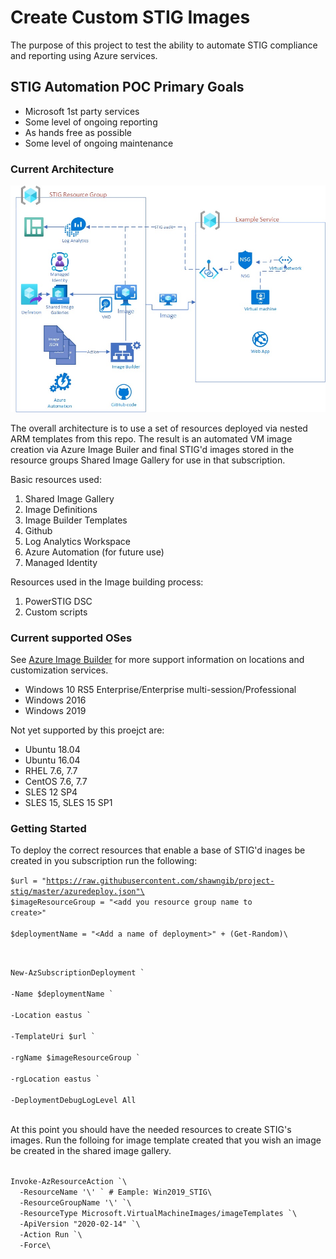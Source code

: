 # Create Custom STIG Images

The purpose of this project to test the ability to automate STIG compliance and reporting using Azure services. 

## STIG Automation POC Primary Goals
- Microsoft 1st party services
- Some level of ongoing reporting
- As hands free as possible
- Some level of ongoing maintenance

### Current Architecture
![](./images/architecture.jpg)

The overall architecture is to use a set of resources deployed via nested ARM templates from this repo. The result is an automated VM image creation via Azure Image Builer and final STIG'd images stored in the resource groups Shared Image Gallery for use in that subscription.

Basic resources used:

1. Shared Image Gallery
2. Image Definitions
3. Image Builder Templates
4. Github
5. Log Analytics Workspace
6. Azure Automation (for future use)
7. Managed Identity

Resources used in the Image building process:

1. PowerSTIG DSC
2. Custom scripts

### Current supported OSes
See [Azure Image Builder](https://docs.microsoft.com/en-us/azure/virtual-machines/linux/image-builder-overview "Azure Image Builder") for more support information on locations and customization services.
* Windows 10 RS5 Enterprise/Enterprise multi-session/Professional
* Windows 2016
* Windows 2019

Not yet supported by this proejct are:
* Ubuntu 18.04
* Ubuntu 16.04
* RHEL 7.6, 7.7
* CentOS 7.6, 7.7
* SLES 12 SP4
* SLES 15, SLES 15 SP1

### Getting Started

To deploy the correct resources that enable a base of STIG'd inages be created in you subscription run the following:

<code>$url = "https://raw.githubusercontent.com/shawngib/project-stig/master/azuredeploy.json"\
$imageResourceGroup = "\<add you resource group name to create\>" \
$deploymentName = "\<Add a name of deployment\>" + (Get-Random)\

New-AzSubscriptionDeployment \`\
  -Name $deploymentName \` \
  -Location eastus \` \
  -TemplateUri $url \` \
  -rgName $imageResourceGroup \`\
  -rgLocation eastus \`\
  -DeploymentDebugLogLevel All\
  </code>

At this point you should have the needed resources to create STIG's images. Run the folloing for image template created that you wish an image be created in the shared image gallery.

<code>
Invoke-AzResourceAction `\
  -ResourceName '\<name of image\>' ` # Eample: Win2019_STIG\
  -ResourceGroupName '\<name of resource group where templates are\>' `\
  -ResourceType Microsoft.VirtualMachineImages/imageTemplates `\
  -ApiVersion "2020-02-14" `\
  -Action Run `\
  -Force\
</code>